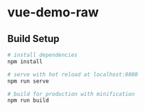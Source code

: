 # vue-demo-raw
## Build Setup

``` bash
# install dependencies
npm install

# serve with hot reload at localhost:8080
npm run serve

# build for production with minification
npm run build
```
